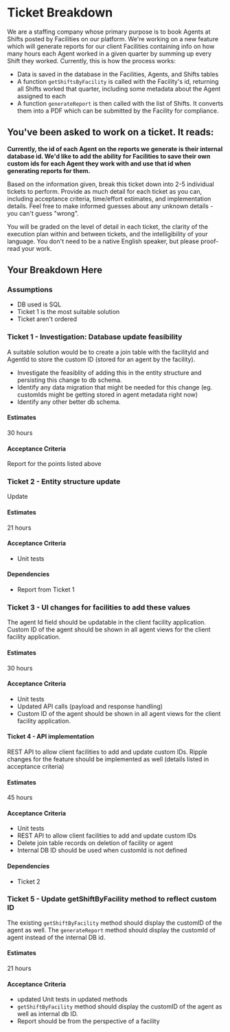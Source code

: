 # Ticket Breakdown
We are a staffing company whose primary purpose is to book Agents at Shifts posted by Facilities on our platform. We're working on a new feature which will generate reports for our client Facilities containing info on how many hours each Agent worked in a given quarter by summing up every Shift they worked. Currently, this is how the process works:

- Data is saved in the database in the Facilities, Agents, and Shifts tables
- A function `getShiftsByFacility` is called with the Facility's id, returning all Shifts worked that quarter, including some metadata about the Agent assigned to each
- A function `generateReport` is then called with the list of Shifts. It converts them into a PDF which can be submitted by the Facility for compliance.

## You've been asked to work on a ticket. It reads:

**Currently, the id of each Agent on the reports we generate is their internal database id. We'd like to add the ability for Facilities to save their own custom ids for each Agent they work with and use that id when generating reports for them.**


Based on the information given, break this ticket down into 2-5 individual tickets to perform. Provide as much detail for each ticket as you can, including acceptance criteria, time/effort estimates, and implementation details. Feel free to make informed guesses about any unknown details - you can't guess "wrong".


You will be graded on the level of detail in each ticket, the clarity of the execution plan within and between tickets, and the intelligibility of your language. You don't need to be a native English speaker, but please proof-read your work.

## Your Breakdown Here
### Assumptions 
- DB used is SQL
- Ticket 1 is the most suitable solution
- Ticket aren't ordered

### Ticket 1 - Investigation: Database update feasibility
A suitable solution would be to create a join table with the facilityId and AgentId to store the custom ID (stored for an agent by the facility). 
- Investigate the feasiblity of adding this in the entity structure and persisting this change to db schema. 
- Identify any data migration that might be needed for this change (eg. customIds might be getting stored in agent metadata right now)
- Identify any other better db schema.
#### Estimates
30 hours
#### Acceptance Criteria
Report for the points listed above

### Ticket 2 - Entity structure update
Update 
#### Estimates
21 hours
#### Acceptance Criteria
- Unit tests
#### Dependencies
- Report from Ticket 1

### Ticket 3 - UI changes for facilities to add these values
The agent Id field should be updatable in the client facility application. Custom ID of the agent should be shown in all agent views for the client facility application.
#### Estimates
30 hours
#### Acceptance Criteria
- Unit tests
- Updated API calls (payload and response handling)
- Custom ID of the agent should be shown in all agent views for the client facility application.

#### Ticket 4 - API implementation
REST API to allow client facilities to add and update custom IDs. 
Ripple changes for the feature should be implemented as well (details listed in acceptance criteria)
#### Estimates
45 hours
#### Acceptance Criteria
- Unit tests
- REST API to allow client facilities to add and update custom IDs
- Delete join table records on deletion of facility or agent
- Internal DB ID should be used when customId is not defined
#### Dependencies
- Ticket 2

### Ticket 5 - Update getShiftByFacility method to reflect custom ID
The existing `getShiftByFacility` method should display the customID of the agent as well. 
The `generateReport` method should display the customId of agent instead of the internal DB id. 
#### Estimates
21 hours
#### Acceptance Criteria
- updated Unit tests in updated methods
- `getShiftByFacility` method should display the customID of the agent as well as internal db ID.
- Report should be from the perspective of a facility